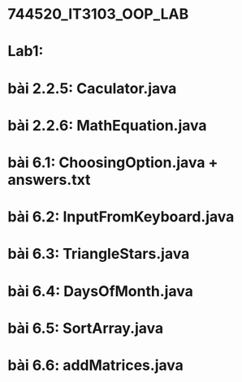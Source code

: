 # 744520_IT3103_OOP_LAB
# Lab1:
# bài 2.2.5: Caculator.java
# bài 2.2.6: MathEquation.java
# bài 6.1: ChoosingOption.java + answers.txt
# bài 6.2: InputFromKeyboard.java
# bài 6.3: TriangleStars.java
# bài 6.4: DaysOfMonth.java
# bài 6.5: SortArray.java
# bài 6.6: addMatrices.java
